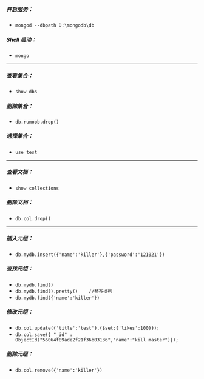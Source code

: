##### **开启服务：**
- ```mongod --dbpath D:\mongodb\db```

##### **Shell 启动：**
- ```mongo```
-----
##### **查看集合：**
- ```show dbs```

##### **删除集合：**
- ```db.rumoob.drop()```

##### **选择集合：**
- ```use test```
-----

##### **查看文档：**
- ```show collections```

##### **删除文档：**
- ```db.col.drop()```
-----
##### **插入元组：**
- ```db.mydb.insert({'name':'killer'},{'password':'121021'})```

##### **查找元组：**
- ```db.mydb.find()```
- ```db.mydb.find().pretty()    //整齐排列```
- ```db.mydb.find({'name':'killer'})```

##### **修改元组：**
- ```db.col.update({'title':'test'},{$set:{'likes':100}});```
- ```db.col.save({ "_id" : ObjectId("56064f89ade2f21f36b03136","name":"kill master")});```

##### **删除元组：**
- ```db.col.remove({'name':'killer'})```